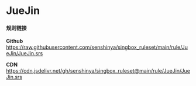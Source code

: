 # JueJin

#### 规则链接

**Github**
https://raw.githubusercontent.com/senshinya/singbox_ruleset/main/rule/JueJin/JueJin.srs

**CDN**
https://cdn.jsdelivr.net/gh/senshinya/singbox_ruleset@main/rule/JueJin/JueJin.srs